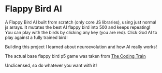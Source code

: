 # Flappy Bird AI

A Flappy Bird AI built from scratch (only core JS libraries), using just normal js arrays. It mutates the best AI flappy bird into 500 and keeps repeating! You can play with the birds by clicking any key (you are red). Click God AI to play against a fully trained bird!

Building this project I learned about neuroevolution and how AI really works!

The actual base flappy bird p5 game was taken from [The Coding Train](https://www.youtube.com/user/shiffman)

Unclicensed, so do whatever you want with it!
